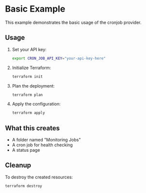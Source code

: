 # Basic Example

This example demonstrates the basic usage of the cronjob provider.

## Usage

1. Set your API key:
   ```bash
   export CRON_JOB_API_KEY="your-api-key-here"
   ```

2. Initialize Terraform:
   ```bash
   terraform init
   ```

3. Plan the deployment:
   ```bash
   terraform plan
   ```

4. Apply the configuration:
   ```bash
   terraform apply
   ```

## What this creates

- A folder named "Monitoring Jobs"
- A cron job for health checking
- A status page

## Cleanup

To destroy the created resources:
```bash
terraform destroy
```